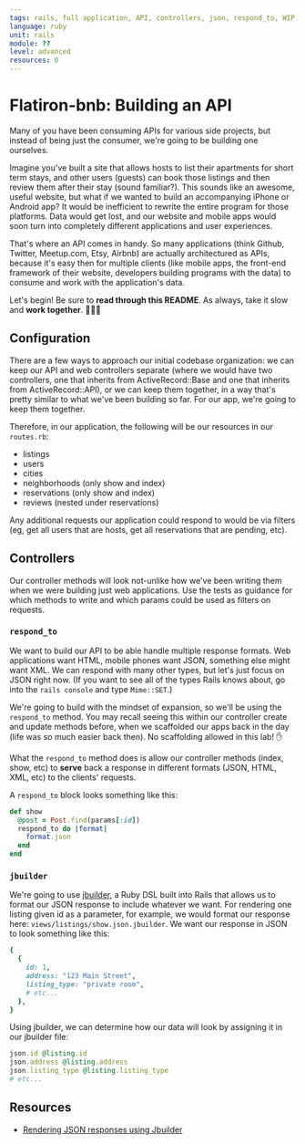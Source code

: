```yaml
---
tags: rails, full application, API, controllers, json, respond_to, WIP
language: ruby
unit: rails
module: ??
level: advanced
resources: 0
---
```


# Flatiron-bnb: Building an API

Many of you have been consuming APIs for various side projects, but instead of being just the consumer, we're going to be building one ourselves.

Imagine you've built a site that allows hosts to list their apartments for short term stays, and other users (guests) can book those listings and then review them after their stay (sound familiar?). This sounds like an awesome, useful website, but what if we wanted to build an accompanying iPhone or Android app? It would be inefficient to rewrite the entire program for those platforms. Data would get lost, and our website and mobile apps would soon turn into completely different applications and user experiences.

That's where an API comes in handy. So many applications (think Github, Twitter, Meetup.com, Etsy, Airbnb) are actually architectured as APIs, because it's easy then for multiple clients (like mobile apps, the front-end framework of their website, developers building programs with the data) to consume and work with the application's data.

Let's begin! Be sure to <strong>read through this README</strong>. As always, take it slow and <strong>work together</strong>. :couple::two_women_holding_hands::two_men_holding_hands:

## Configuration

There are a few ways to approach our initial codebase organization: we can keep our API and web controllers separate (where we would have two controllers, one that inherits from ActiveRecord::Base and one that inherits from ActiveRecord::API), or we can keep them together, in a way that's pretty similar to what we've been building so far. For our app, we're going to keep them together.

Therefore, in our application, the following will be our resources in our `routes.rb`:

* listings
* users
* cities
* neighborhoods (only show and index)
* reservations (only show and index)
* reviews (nested under reservations)

Any additional requests our application could respond to would be via filters (eg, get all users that are hosts, get all reservations that are pending, etc).

## Controllers

Our controller methods will look not-unlike how we've been writing them when we were building just web applications. Use the tests as guidance for which methods to write and which params could be used as filters on requests.

### `respond_to`

We want to build our API to be able handle multiple response formats. Web applications want HTML, mobile phones want JSON, something else might want XML. We can respond with many other types, but let's just focus on JSON right now. (If you want to see all of the types Rails knows about, go into the `rails console` and type `Mime::SET`.)

We're going to build with the mindset of expansion, so we'll be using the `respond_to` method. You may recall seeing this within our controller create and update methods before, when we scaffolded our apps back in the day (life was so much easier back then). No scaffolding allowed in this lab! :hand:

What the `respond_to` method does is allow our controller methods (index, show, etc) to <strong>serve</strong> back a response in different formats (JSON, HTML, XML, etc) to the clients' requests.

A `respond_to` block looks something like this:

```ruby
def show
  @post = Post.find(params[:id])
  respond_to do |format|
    format.json
  end
end
```

### `jbuilder`

We're going to use [jbuilder](https://github.com/rails/jbuilder), a Ruby DSL built into Rails that allows us to format our JSON response to include whatever we want. For rendering one listing given id as a parameter, for example, we would format our response here: `views/listings/show.json.jbuilder`. We want our response in JSON to look something like this:

```ruby
{
  {
    id: 1,
    address: "123 Main Street",
    listing_type: "private room",
    # etc...
  },
}
```

Using jbuilder, we can determine how our data will look by assigning it in our jbuilder file:

```ruby
json.id @listing.id
json.address @listing.address
json.listing_type @listing.listing_type
# etc...
```

## Resources
* [Rendering JSON responses using Jbuilder](http://www.multunus.com/blog/2014/03/using-jbuilder-instead-erb-rendering-json-response/)